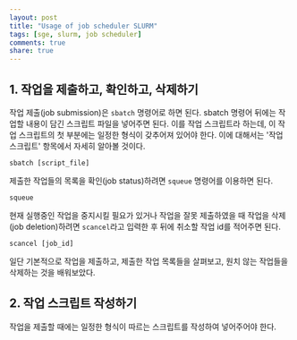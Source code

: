 ```yaml
---
layout: post
title: "Usage of job scheduler SLURM"
tags: [sge, slurm, job scheduler]
comments: true
share: true
---
```


## 1. 작업을 제출하고, 확인하고, 삭제하기

작업 제출(job submission)은 `sbatch` 명령어로 하면 된다. sbatch 명령어 뒤에는 작업할 내용이 담긴 스크립트 파일을 넣어주면 된다. 이를 작업 스크립트라 하는데, 이 작업 스크립트의 첫 부분에는 일정한 형식이 갖추어져 있어야 한다. 이에 대해서는 '작업 스크립트' 항목에서 자세히 알아볼 것이다.

`sbatch [script_file]`

제출한 작업들의 목록을 확인(job status)하려면 `squeue` 명령어를 이용하면 된다. 

`squeue`

현재 실행중인 작업을 중지시킬 필요가 있거나 작업을 잘못 제출하였을 때 작업을 삭제(job deletion)하려면 `scancel`라고 입력한 후 뒤에 취소할 작업 id를 적어주면 된다.

`scancel [job_id]`

일단 기본적으로 작업을 제출하고, 제출한 작업 목록들을 살펴보고, 원치 않는 작업들을 삭제하는 것을 배워보았다.


## 2. 작업 스크립트 작성하기

작업을 제출할 때에는 일정한 형식이 따르는 스크립트를 작성하여 넣어주어야 한다.
